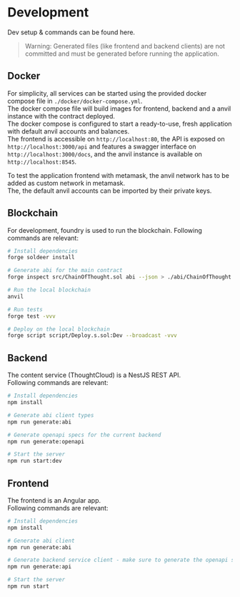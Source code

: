 Development 
===
Dev setup & commands can be found here.  
> Warning: Generated files (like frontend and backend clients) are not committed and must be generated before running the application.

## Docker
For simplicity, all services can be started using the provided docker compose file in `./docker/docker-compose.yml`.  
The docker compose file will build images for frontend, backend and a anvil instance with the contract deployed.  
The docker compose is configured to start a ready-to-use, fresh application with default anvil accounts and balances.  
The frontend is accessible on `http://localhost:80`, the API is exposed on `http://localhost:3000/api` and features a swagger interface on `http://localhost:3000/docs`, and the anvil instance is available on `http://localhost:8545`.

To test the application frontend with metamask, the anvil network has to be added as custom network in metamask.  
The, the default anvil accounts can be imported by their private keys.

## Blockchain
For development, foundry is used to run the blockchain. 
Following commands are relevant:
```bash
# Install dependencies
forge soldeer install

# Generate abi for the main contract
forge inspect src/ChainOfThought.sol abi --json > ./abi/ChainOfThought.json

# Run the local blockchain
anvil

# Run tests
forge test -vvv

# Deploy on the local blockchain
forge script script/Deploy.s.sol:Dev --broadcast -vvv
```

## Backend
The content service (ThoughtCloud) is a NestJS REST API.  
Following commands are relevant:
```bash
# Install dependencies
npm install

# Generate abi client types
npm run generate:abi

# Generate openapi specs for the current backend
npm run generate:openapi

# Start the server
npm run start:dev
```

## Frontend
The frontend is an Angular app.  
Following commands are relevant:
```bash
# Install dependencies
npm install

# Generate abi client
npm run generate:abi

# Generate backend service client - make sure to generate the openapi specs first in backend
npm run generate:api

# Start the server
npm run start
```
